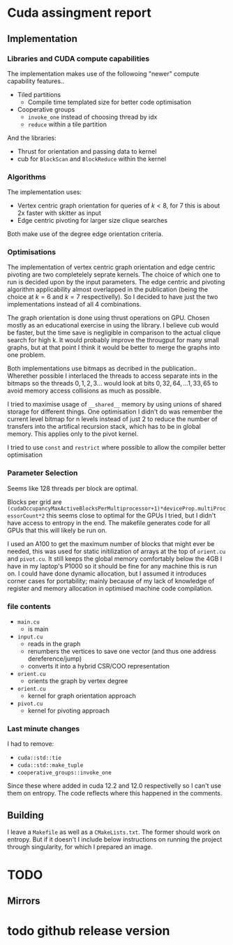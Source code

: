 # Cuda assingment report

## Implementation

### Libraries and CUDA compute capabilities
The implementation makes use of the followoing "newer" compute capability features..
- Tiled partitions
    - Compile time templated size for better code optimisation
- Cooperative groups
    - `invoke_one` instead of choosing thread by idx
    - `reduce` within a tile partition

And the libraries:
- Thrust for orientation and passing data to kernel
- cub for `BlockScan` and `BlockReduce` within the kernel

### Algorithms
The implementation uses:
- Vertex centric graph orientation for queries of $k < 8$, for $7$ this is about 2x faster with skitter as input
- Edge centric pivoting for larger size clique searches

Both make use of the degree edge orientation criteria.


### Optimisations
The implementation of vertex centric graph orientation and edge centric pivoting are two completelely seprate kernels. The choice of which one to run is decided upon by the input parameters. The edge centric and pivoting algorithm applicability almost overlapped in the publication (being the choice at $k=6$ and $k=7$ respectivelly). So I decided to have just the two implementations instead of all 4 combinations.

The graph orientation is done using thrust operations on GPU. Chosen mostly as an educational exercise in using the library. I believe cub would be faster, but the time save is negligible in comparison to the actual clique search for high k. It would probably improve the througput for many small graphs, but at that point I think it would be better to merge the graphs into one problem.

Both implementations use bitmaps as decribed in the publication.. Wherether possible I interlaced the threads to access separate ints in the bitmaps so the threads $0,1,2,3...$ would look at bits $0,32,64,...1,33,65$ to avoid memory access collisions as much as possible.

I tried to maximise usage of `__shared__` memory by using unions of shared storage for different things. One optimisation I didn't do was remember the current level bitmap for n levels instead of just 2 to reduce the number of transfers into the artifical recursion stack, which has to be in global memory. This applies only to the pivot kernel.

I tried to use `const` and `restrict` where possible to allow the compiler better optimisation

### Parameter Selection
Seems like 128 threads per block are optimal.

Blocks per grid are `(cudaOccupancyMaxActiveBlocksPerMultiprocessor+1)*deviceProp.multiProcessorCount*2` this seems close to optimal for the GPUs I tried, but I didn't have access to entropy in the end. The makefile generates code for all GPUs that this will likely be run on.

I used an A100 to get the maximum number of blocks that might ever be needed, this was used for static initilization of arrays at the top of `orient.cu` and `pivot.cu`. It still keeps the global memory comfortably below the 4GB I have in my laptop's P1000 so it should be fine for any machine this is run on. I could have done dynamic allocation, but I assumed it introduces corner cases for portability; mainly because of my lack of knowledge of register and memory allocation in optimised machine code compilation.

### file contents
- `main.cu`
    - is main
- `input.cu` 
    - reads in the graph
    - renumbers the vertices to save one vector (and thus one address dereference/jump)
    - converts it into a hybrid CSR/COO representation
- `orient.cu`
    - orients the graph by vertex degree
- `orient.cu`
    - kernel for graph orientation approach
- `pivot.cu`
    - kernel for pivoting approach


### Last minute changes
I had to remove:
- `cuda::std::tie`
- `cuda::std::make_tuple`
- `cooperative_groups::invoke_one`

Since these where added in cuda 12.2 and 12.0 respectivelly so I can't use them on entropy. The code reflects where this happened in the comments.


## Building
I leave a `Makefile` as well as a `CMakeLists.txt`. The former should work on entropy. But if it doesn't I include below instructions on running the project through singularity, for which I prepared an image.

# TODO

## Mirrors
# todo github release version





